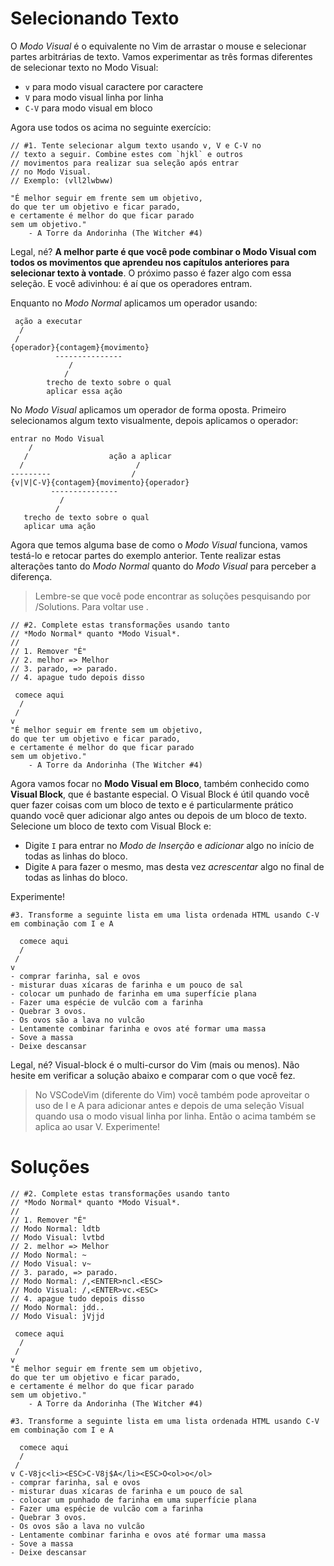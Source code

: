 # Selecionando Texto

O *Modo Visual* é o equivalente no Vim de arrastar o mouse e selecionar partes arbitrárias de texto. Vamos experimentar as três formas diferentes de selecionar texto no Modo Visual:

- `v` para modo visual caractere por caractere
- `V` para modo visual linha por linha
- `C-V` para modo visual em bloco

Agora use todos os acima no seguinte exercício:

```
// #1. Tente selecionar algum texto usando v, V e C-V no
// texto a seguir. Combine estes com `hjkl` e outros
// movimentos para realizar sua seleção após entrar
// no Modo Visual.
// Exemplo: (vll2lwbww)

"É melhor seguir em frente sem um objetivo,
do que ter um objetivo e ficar parado,
e certamente é melhor do que ficar parado
sem um objetivo."
    - A Torre da Andorinha (The Witcher #4)
```

Legal, né? **A melhor parte é que você pode combinar o Modo Visual com todos os movimentos que aprendeu nos capítulos anteriores para selecionar texto à vontade**. O próximo passo é fazer algo com essa seleção. E você adivinhou: é aí que os operadores entram.

Enquanto no *Modo Normal* aplicamos um operador usando:

```
 ação a executar
  /
 /
{operador}{contagem}{movimento}
          ---------------
             /
            /
        trecho de texto sobre o qual
        aplicar essa ação
```

No *Modo Visual* aplicamos um operador de forma oposta. Primeiro selecionamos algum texto visualmente, depois aplicamos o operador:

```
entrar no Modo Visual
    /
   /                  ação a aplicar
  /                         /
---------                  /
{v|V|C-V}{contagem}{movimento}{operador}
         ---------------
           /
          /
   trecho de texto sobre o qual
   aplicar uma ação
```

Agora que temos alguma base de como o *Modo Visual* funciona, vamos testá-lo e retocar partes do exemplo anterior. Tente realizar estas alterações tanto do *Modo Normal* quanto do *Modo Visual* para perceber a diferença.

> Lembre-se que você pode encontrar as soluções pesquisando por /Solutions. Para voltar use <CTRL-O>.

```
// #2. Complete estas transformações usando tanto
// *Modo Normal* quanto *Modo Visual*.
//
// 1. Remover "É"
// 2. melhor => Melhor
// 3. parado, => parado.
// 4. apague tudo depois disso

 comece aqui
  /
 /
v
"É melhor seguir em frente sem um objetivo,
do que ter um objetivo e ficar parado,
e certamente é melhor do que ficar parado
sem um objetivo."
    - A Torre da Andorinha (The Witcher #4)
```

Agora vamos focar no **Modo Visual em Bloco**, também conhecido como **Visual Block**, que é bastante especial. O Visual Block é útil quando você quer fazer coisas com um bloco de texto e é particularmente prático quando você quer adicionar algo antes ou depois de um bloco de texto. Selecione um bloco de texto com Visual Block e:

- Digite `I` para entrar no *Modo de Inserção* e *adicionar* algo no início de todas as linhas do bloco.
- Digite `A` para fazer o mesmo, mas desta vez *acrescentar* algo no final de todas as linhas do bloco.

Experimente!

```
#3. Transforme a seguinte lista em uma lista ordenada HTML usando C-V em combinação com I e A

  comece aqui
  /
 /
v
- comprar farinha, sal e ovos
- misturar duas xícaras de farinha e um pouco de sal
- colocar um punhado de farinha em uma superfície plana
- Fazer uma espécie de vulcão com a farinha
- Quebrar 3 ovos.
- Os ovos são a lava no vulcão
- Lentamente combinar farinha e ovos até formar uma massa
- Sove a massa
- Deixe descansar
```

Legal, né? Visual-block é o multi-cursor do Vim (mais ou menos). Não hesite em verificar a solução abaixo e comparar com o que você fez.

> No VSCodeVim (diferente do Vim) você também pode aproveitar o uso de I e A para adicionar antes e depois de uma seleção Visual quando usa o modo visual linha por linha. Então o acima também se aplica ao usar V. Experimente!

# Soluções

```
// #2. Complete estas transformações usando tanto
// *Modo Normal* quanto *Modo Visual*.
//
// 1. Remover "É"
// Modo Normal: ldtb
// Modo Visual: lvtbd
// 2. melhor => Melhor
// Modo Normal: ~
// Modo Visual: v~
// 3. parado, => parado.
// Modo Normal: /,<ENTER>ncl.<ESC>
// Modo Visual: /,<ENTER>vc.<ESC>
// 4. apague tudo depois disso
// Modo Normal: jdd..
// Modo Visual: jVjjd

 comece aqui
  /
 /
v
"É melhor seguir em frente sem um objetivo,
do que ter um objetivo e ficar parado,
e certamente é melhor do que ficar parado
sem um objetivo."
    - A Torre da Andorinha (The Witcher #4)
```

```
#3. Transforme a seguinte lista em uma lista ordenada HTML usando C-V em combinação com I e A

  comece aqui
  /
 /
v C-V8jc<li><ESC>C-V8j$A</li><ESC>O<ol>o</ol>
- comprar farinha, sal e ovos
- misturar duas xícaras de farinha e um pouco de sal
- colocar um punhado de farinha em uma superfície plana
- Fazer uma espécie de vulcão com a farinha
- Quebrar 3 ovos.
- Os ovos são a lava no vulcão
- Lentamente combinar farinha e ovos até formar uma massa
- Sove a massa
- Deixe descansar
```
